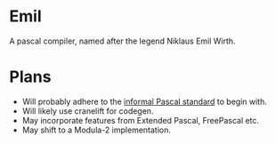 # Emil

A pascal compiler, named after the legend Niklaus Emil Wirth.

# Plans

* Will probably adhere to the [informal Pascal standard](http://pascal.hansotten.com/uploads/standardpascal/Standard%20PASCAL.pdf) to begin with.
* Will likely use cranelift for codegen.
* May incorporate features from Extended Pascal, FreePascal etc.
* May shift to a Modula-2 implementation.
